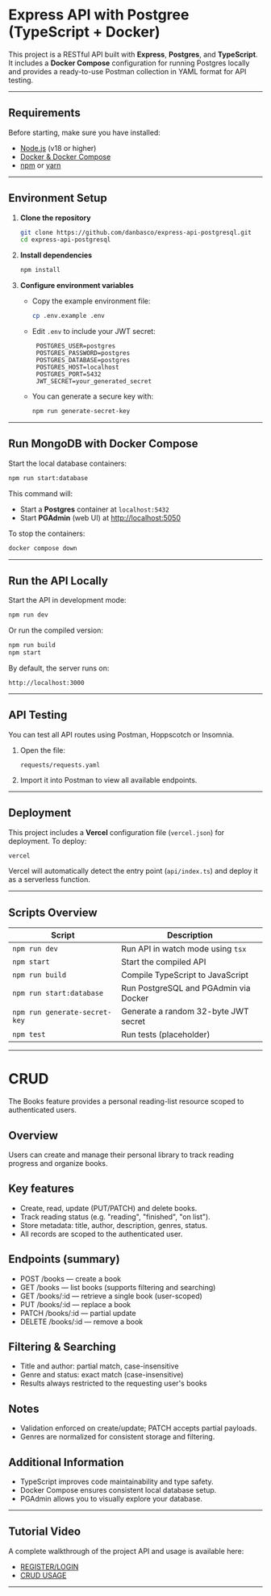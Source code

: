 # Express API with Postgree (TypeScript + Docker)

This project is a RESTful API built with **Express**, **Postgres**, and **TypeScript**.
It includes a **Docker Compose** configuration for running Postgres locally and provides a ready-to-use Postman collection in YAML format for API testing.

---

## Requirements

Before starting, make sure you have installed:

* [Node.js](https://nodejs.org/) (v18 or higher)
* [Docker & Docker Compose](https://www.docker.com/)
* [npm](https://www.npmjs.com/) or [yarn](https://yarnpkg.com/)

---

## Environment Setup

1. **Clone the repository**

   ```bash
   git clone https://github.com/danbasco/express-api-postgresql.git
   cd express-api-postgresql
   ```

2. **Install dependencies**

   ```bash
   npm install
   ```

3. **Configure environment variables**

   * Copy the example environment file:

     ```bash
     cp .env.example .env
     ```
   * Edit `.env` to include your JWT secret:

     ```env
      POSTGRES_USER=postgres
      POSTGRES_PASSWORD=postgres
      POSTGRES_DATABASE=postgres
      POSTGRES_HOST=localhost
      POSTGRES_PORT=5432
      JWT_SECRET=your_generated_secret
     ```
   * You can generate a secure key with:

     ```bash
     npm run generate-secret-key
     ```

---

## Run MongoDB with Docker Compose

Start the local database containers:

```bash
npm run start:database
```

This command will:

* Start a **Postgres** container at `localhost:5432`
* Start **PGAdmin** (web UI) at [http://localhost:5050](http://localhost:5050)


To stop the containers:

```bash
docker compose down
```

---

## Run the API Locally

Start the API in development mode:

```bash
npm run dev
```

Or run the compiled version:

```bash
npm run build
npm start
```

By default, the server runs on:

```
http://localhost:3000
```

---

## API Testing

You can test all API routes using Postman, Hoppscotch or Insomnia.

1. Open the file:

   ```
   requests/requests.yaml
   ```
2. Import it into Postman to view all available endpoints.

---

## Deployment

This project includes a **Vercel** configuration file (`vercel.json`) for deployment.
To deploy:

```bash
vercel
```

Vercel will automatically detect the entry point (`api/index.ts`) and deploy it as a serverless function.

---

## Scripts Overview

| Script                        | Description                              |
| ----------------------------- | ---------------------------------------- |
| `npm run dev`                 | Run API in watch mode using `tsx`        |
| `npm start`                   | Start the compiled API                   |
| `npm run build`               | Compile TypeScript to JavaScript         |
| `npm run start:database`      | Run PostgreSQL and PGAdmin via Docker    |
| `npm run generate-secret-key` | Generate a random 32-byte JWT secret     |
| `npm test`                    | Run tests (placeholder)                  |

---

# CRUD

The Books feature provides a personal reading-list resource scoped to authenticated users.

## Overview
Users can create and manage their personal library to track reading progress and organize books.

## Key features
- Create, read, update (PUT/PATCH) and delete books.
- Track reading status (e.g. "reading", "finished", "on list").
- Store metadata: title, author, description, genres, status.
- All records are scoped to the authenticated user.

## Endpoints (summary)
- POST /books — create a book
- GET /books — list books (supports filtering and searching)
- GET /books/:id — retrieve a single book (user-scoped)
- PUT /books/:id — replace a book
- PATCH /books/:id — partial update
- DELETE /books/:id — remove a book

## Filtering & Searching
- Title and author: partial match, case-insensitive
- Genre and status: exact match (case-insensitive)
- Results always restricted to the requesting user's books

## Notes
- Validation enforced on create/update; PATCH accepts partial payloads.
- Genres are normalized for consistent storage and filtering.


## Additional Information

* TypeScript improves code maintainability and type safety.
* Docker Compose ensures consistent local database setup.
* PGAdmin allows you to visually explore your database.

---

## Tutorial Video

A complete walkthrough of the project API and usage is available here:
- [REGISTER/LOGIN](https://youtu.be/MPKciL0R5kQ)
- [CRUD USAGE](https://youtu.be/-m9l17gpwjM)

---
